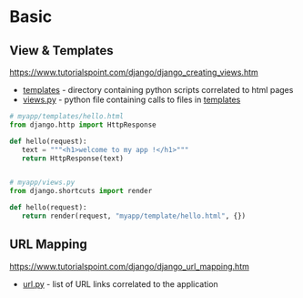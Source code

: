 # Basic 

## View & Templates 
https://www.tutorialspoint.com/django/django_creating_views.htm
* [templates](myproject/myapp/templates) - directory containing python scripts correlated to html pages 
* [views.py](myproject/myapp/views.py) - python file containing calls to files in [templates](myproject/myapp/templates)

```python
# myapp/templates/hello.html
from django.http import HttpResponse

def hello(request):
   text = """<h1>welcome to my app !</h1>"""
   return HttpResponse(text)


# myapp/views.py 
from django.shortcuts import render

def hello(request):
   return render(request, "myapp/template/hello.html", {})
```

## URL Mapping
https://www.tutorialspoint.com/django/django_url_mapping.htm

* [url.py](myproject/myproject/urls.py) - list of URL links correlated to the application

